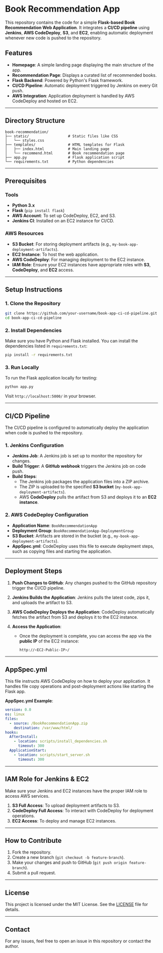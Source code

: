 # Book Recommendation App

This repository contains the code for a simple **Flask-based Book Recommendation Web Application**. It integrates a **CI/CD pipeline** using **Jenkins**, **AWS CodeDeploy**, **S3**, and **EC2**, enabling automatic deployment whenever new code is pushed to the repository.

## Features
- **Homepage**: A simple landing page displaying the main structure of the app.
- **Recommendation Page**: Displays a curated list of recommended books.
- **Flask Backend**: Powered by Python's Flask framework.
- **CI/CD Pipeline**: Automatic deployment triggered by Jenkins on every Git push.
- **AWS Integration**: Application deployment is handled by AWS CodeDeploy and hosted on EC2.

---

## Directory Structure
```
book-recommendation/
├── static/                  # Static files like CSS
│   └── styles.css
├── templates/               # HTML templates for Flask
│   ├── index.html           # Main landing page
│   └── recommend.html       # Book recommendation page
├── app.py                   # Flask application script
└── requirements.txt         # Python dependencies
```

---

## Prerequisites
### Tools
- **Python 3.x**
- **Flask** (`pip install flask`)
- **AWS Account**: To set up CodeDeploy, EC2, and S3.
- **Jenkins CI**: Installed on an EC2 instance for CI/CD.

### AWS Resources
- **S3 Bucket**: For storing deployment artifacts (e.g., `my-book-app-deployment-artifacts`).
- **EC2 Instance**: To host the web application.
- **AWS CodeDeploy**: For managing deployment to the EC2 instance.
- **IAM Role**: Ensure your EC2 instances have appropriate roles with **S3**, **CodeDeploy**, and **EC2** access.

---

## Setup Instructions

### 1. **Clone the Repository**
```bash
git clone https://github.com/your-username/book-app-ci-cd-pipeline.git
cd book-app-ci-cd-pipeline
```

### 2. **Install Dependencies**
Make sure you have Python and Flask installed. You can install the dependencies listed in `requirements.txt`:
```bash
pip install -r requirements.txt
```

### 3. **Run Locally**
To run the Flask application locally for testing:
```bash
python app.py
```
Visit `http://localhost:5000/` in your browser.

---

## CI/CD Pipeline

The CI/CD pipeline is configured to automatically deploy the application when code is pushed to the repository.

### 1. **Jenkins Configuration**
- **Jenkins Job**: A Jenkins job is set up to monitor the repository for changes.
- **Build Trigger**: A **GitHub webhook** triggers the Jenkins job on code push.
- **Build Steps**:
  - The Jenkins job packages the application files into a ZIP archive.
  - The ZIP is uploaded to the specified **S3 bucket** (`my-book-app-deployment-artifacts`).
  - AWS **CodeDeploy** pulls the artifact from S3 and deploys it to an **EC2 instance**.

### 2. **AWS CodeDeploy Configuration**
- **Application Name**: `BookRecommendationApp`
- **Deployment Group**: `BookRecommendationApp-DeploymentGroup`
- **S3 Bucket**: Artifacts are stored in the bucket (e.g., `my-book-app-deployment-artifacts`).
- **AppSpec.yml**: CodeDeploy uses this file to execute deployment steps, such as copying files and starting the application.

---

## Deployment Steps

1. **Push Changes to GitHub**:
   Any changes pushed to the GitHub repository trigger the CI/CD pipeline.

2. **Jenkins Builds the Application**:
   Jenkins pulls the latest code, zips it, and uploads the artifact to S3.

3. **AWS CodeDeploy Deploys the Application**:
   CodeDeploy automatically fetches the artifact from S3 and deploys it to the EC2 instance.

4. **Access the Application**:
   - Once the deployment is complete, you can access the app via the **public IP** of the EC2 instance:
     ```bash
     http://<EC2-Public-IP>/
     ```

---

## AppSpec.yml

This file instructs AWS CodeDeploy on how to deploy your application. It handles file copy operations and post-deployment actions like starting the Flask app.

**AppSpec.yml Example**:
```yaml
version: 0.0
os: linux
files:
  - source: /BookRecommendationApp.zip
    destination: /var/www/html/
hooks:
  AfterInstall:
    - location: scripts/install_dependencies.sh
      timeout: 300
  ApplicationStart:
    - location: scripts/start_server.sh
      timeout: 300
```

---

## IAM Role for Jenkins & EC2

Make sure your Jenkins and EC2 instances have the proper IAM role to access AWS services.

1. **S3 Full Access**: To upload deployment artifacts to S3.
2. **CodeDeploy Full Access**: To interact with CodeDeploy for deployment operations.
3. **EC2 Access**: To deploy and manage EC2 instances.

---

## How to Contribute
1. Fork the repository.
2. Create a new branch (`git checkout -b feature-branch`).
3. Make your changes and push to GitHub (`git push origin feature-branch`).
4. Submit a pull request.

---

## License
This project is licensed under the MIT License. See the [LICENSE](LICENSE) file for details.

---

## Contact
For any issues, feel free to open an issue in this repository or contact the author.
